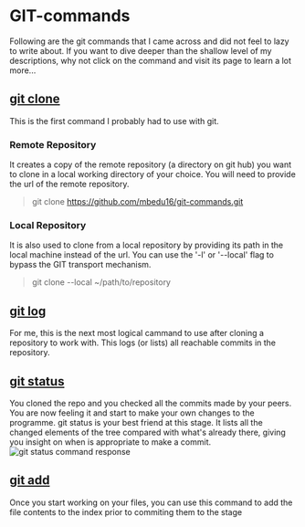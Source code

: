 # GIT-commands
Following are the git commands that I came across and did not feel to lazy to write about. If you want to dive deeper than the shallow level of my descriptions, why not click on the command and visit its page to learn a lot more...
## [git clone](https://www.git-scm.com/docs/git-clone)
This is the first command I probably had to use with git. 
### Remote Repository ###
It creates a copy of the remote repository (a directory on git hub) you want to clone in a local working directory of your choice. You will need to provide the url of the remote repository.
> git clone https://github.com/mbedu16/git-commands.git
### Local Repository ###
It is also used to clone from a local repository by providing its path in the local machine instead of the url.
You can use the '-l' or '--local' flag to bypass the GIT transport mechanism.
> git clone --local ~/path/to/repository
## [git log](https://www.git-scm.com/docs/git-log)
For me, this is the next most logical cammand to use after cloning a repository to work with. This logs (or lists) all reachable commits in the repository.
## [git status](https://www.git-scm.com/docs/git-status)
You cloned the repo and you checked all the commits made by your peers. You are now feeling it and start to make your own changes to the programme. git status is your best friend at this stage. It lists all the changed elements of the tree compared with what's already there, giving you insight on when is appropriate to make a commit.
![git status command response](https://github.com/mbedu16/git-commands/blob/5f31aa5213a013dd22caba387cbe889c67f4c4f7/gitStatus.png, "git status response")
## [git add](https://www.git-scm.com/docs/git-add)
Once you start working on your files, you can use this command to add the file contents to the index prior to commiting them to the stage

